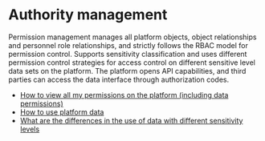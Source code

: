 # Authority management

Permission management manages all platform objects, object relationships and personnel role relationships, and strictly follows the RBAC model for permission control. Supports sensitivity classification and uses different permission control strategies for access control on different sensitive level data sets on the platform. The platform opens API capabilities, and third parties can access the data interface through authorization codes.

- [How to view all my permissions on the platform (including data permissions)](./permission.md)
- [How to use platform data](./data.md)
- [What are the differences in the use of data with different sensitivity levels](./sensitivity.md)